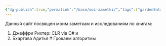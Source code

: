 ```yaml
---
{"dg-publish":true,"permalink":"/base/moi-zametki/","tags":["gardenEntry"]}
---
```



Данный сайт посвящен моим заметкам и исследованиям по книгам:
1. Джеффри Рихтер: CLR via C# и 
2. Бхаргава Адитья # Грокаем алгоритмы




